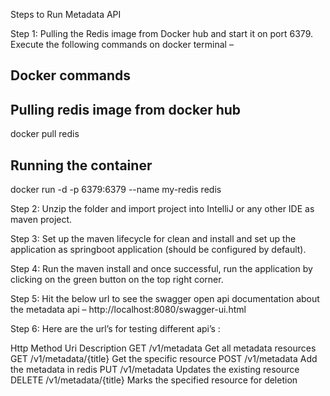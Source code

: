 Steps to Run Metadata API


Step 1: Pulling the Redis image from Docker hub and start it on port 6379. Execute the following commands on docker terminal –
## Docker commands
## Pulling redis image from docker hub
docker pull redis
 
## Running the container
docker run -d -p 6379:6379 --name my-redis redis

Step 2: Unzip the folder and import project into IntelliJ or any other IDE as maven project.

Step 3: Set up the maven lifecycle for clean and install and set up the application as springboot application (should be configured by default). 

Step 4: Run the maven install and once successful, run the application by clicking on the green button on the top right corner.
 
Step 5: Hit the below url to see the swagger open api documentation about the metadata api –
http://localhost:8080/swagger-ui.html

Step 6: Here are the url’s for testing different api’s :

Http Method		Uri			Description
GET		/v1/metadata			Get all metadata resources
GET		/v1/metadata/{title}		Get the specific resource
POST		/v1/metadata			Add the metadata in redis
PUT		/v1/metadata			Updates the existing resource
DELETE		/v1/metadata/{title}		Marks the specified resource for deletion







